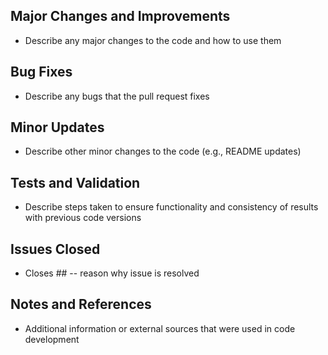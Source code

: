 ## Major Changes and Improvements
  * Describe any major changes to the code and how to use them

## Bug Fixes
  * Describe any bugs that the pull request fixes

## Minor Updates
  * Describe other minor changes to the code (e.g., README updates)

## Tests and Validation
  * Describe steps taken to ensure functionality and consistency of results with previous code versions

## Issues Closed
  * Closes ## -- reason why issue is resolved

## Notes and References
  * Additional information or external sources that were used in code development
